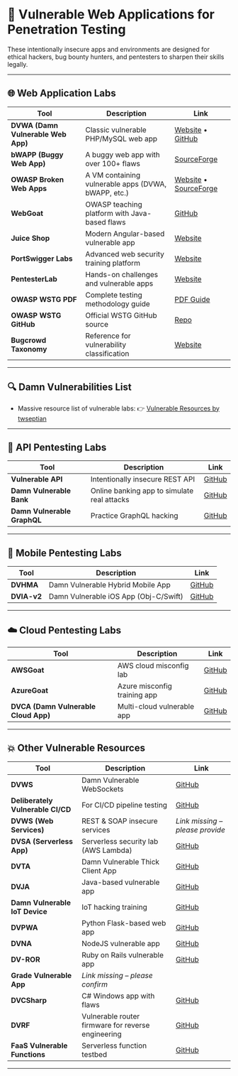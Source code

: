 

# 🧪 Vulnerable Web Applications for Penetration Testing

These intentionally insecure apps and environments are designed for ethical hackers, bug bounty hunters, and pentesters to sharpen their skills legally.

---

## 🌐 Web Application Labs

| Tool                               | Description                                         | Link                                                                                                                          |
| ---------------------------------- | --------------------------------------------------- | ----------------------------------------------------------------------------------------------------------------------------- |
| **DVWA (Damn Vulnerable Web App)** | Classic vulnerable PHP/MySQL web app                | [Website](http://dvwa.co.uk/) • [GitHub](https://github.com/digininja/DVWA)                                                   |
| **bWAPP (Buggy Web App)**          | A buggy web app with over 100+ flaws                | [SourceForge](https://sourceforge.net/projects/bwapp/files/bee-box/)                                                          |
| **OWASP Broken Web Apps**          | A VM containing vulnerable apps (DVWA, bWAPP, etc.) | [Website](https://owasp.org/www-project-broken-web-applications/) • [SourceForge](https://sourceforge.net/projects/owaspbwa/) |
| **WebGoat**                        | OWASP teaching platform with Java-based flaws       | [GitHub](https://github.com/WebGoat/WebGoat)                                                                                  |
| **Juice Shop**                     | Modern Angular-based vulnerable app                 | [Website](https://owasp.org/www-project-juice-shop/)                                                                          |
| **PortSwigger Labs**               | Advanced web security training platform             | [Website](https://portswigger.net/web-security/learning-path)                                                                 |
| **PentesterLab**                   | Hands-on challenges and vulnerable apps             | [Website](https://pentesterlab.com/)                                                                                          |
| **OWASP WSTG PDF**                 | Complete testing methodology guide                  | [PDF Guide](https://owasp.org/www-project-web-security-testing-guide/assets/archive/OWASP-Testing-Guide-v4.pdf)               |
| **OWASP WSTG GitHub**              | Official WSTG GitHub source                         | [Repo](https://github.com/OWASP/wstg)                                                                                         |
| **Bugcrowd Taxonomy**              | Reference for vulnerability classification          | [Website](https://bugcrowd.com/vulnerability-rating-taxonomy)                                                                 |

---

## 🔍 Damn Vulnerabilities List

* Massive resource list of vulnerable labs:
  👉 [Vulnerable Resources by twseptian](https://twseptian.github.io/penetration%20testing/pentest/Vulnerable-Resource/)
---

## 🔐 API Pentesting Labs

| Tool                        | Description                                 | Link                                                                    |
| --------------------------- | ------------------------------------------- | ----------------------------------------------------------------------- |
| **Vulnerable API**          | Intentionally insecure REST API             | [GitHub](https://github.com/ervinismu/vapi)                             |
| **Damn Vulnerable Bank**    | Online banking app to simulate real attacks | [GitHub](https://github.com/rewardshub/Damn-Vulnerable-Bank)            |
| **Damn Vulnerable GraphQL** | Practice GraphQL hacking                    | [GitHub](https://github.com/dolevf/Damn-Vulnerable-GraphQL-Application) |

---

## 📱 Mobile Pentesting Labs

| Tool        | Description                           | Link                                              |
| ----------- | ------------------------------------- | ------------------------------------------------- |
| **DVHMA**   | Damn Vulnerable Hybrid Mobile App     | [GitHub](https://github.com/logicalhacking/DVHMA) |
| **DVIA-v2** | Damn Vulnerable iOS App (Obj-C/Swift) | [GitHub](https://github.com/prateek147/DVIA-v2)   |

---

## ☁️ Cloud Pentesting Labs

| Tool                                 | Description                  | Link                                            |
| ------------------------------------ | ---------------------------- | ----------------------------------------------- |
| **AWSGoat**                          | AWS cloud misconfig lab      | [GitHub](https://github.com/ine-labs/AWSGoat)   |
| **AzureGoat**                        | Azure misconfig training app | [GitHub](https://github.com/ine-labs/AzureGoat) |
| **DVCA (Damn Vulnerable Cloud App)** | Multi-cloud vulnerable app   | [GitHub](https://github.com/m6U07s/dvca)        |

---

## 💥 Other Vulnerable Resources

| Tool                              | Description                                        | Link                                                                          |
| --------------------------------- | -------------------------------------------------- | ----------------------------------------------------------------------------- |
| **DVWS**                          | Damn Vulnerable WebSockets                         | [GitHub](https://github.com/snoopysecurity/dvws-node)                         |
| **Deliberately Vulnerable CI/CD** | For CI/CD pipeline testing                         | [GitHub](https://github.com/cider-security/research-jack-goat)                |
| **DVWS (Web Services)**           | REST & SOAP insecure services                      | *Link missing – please provide*                                               |
| **DVSA (Serverless App)**         | Serverless security lab (AWS Lambda)               | [GitHub](https://github.com/OWASP/DVSA)                                       |
| **DVTA**                          | Damn Vulnerable Thick Client App                   | [GitHub](https://github.com/Srinivas11789/DVTA)                               |
| **DVJA**                          | Java-based vulnerable app                          | [GitHub](https://github.com/appsecco/dvja)                                    |
| **Damn Vulnerable IoT Device**    | IoT hacking training                               | [GitHub](https://github.com/Vulcainreo/DVIoT)                                 |
| **DVPWA**                         | Python Flask-based web app                         | [GitHub](https://github.com/nixawk/dvpwa)                                     |
| **DVNA**                          | NodeJS vulnerable app                              | [GitHub](https://github.com/appsecco/dvna)                                    |
| **DV-ROR**                        | Ruby on Rails vulnerable app                       | [GitHub](https://github.com/gleelarm/dv-rails)                                |
| **Grade Vulnerable App**          | *Link missing – please confirm*                    |                                                                               |
| **DVCSharp**                      | C# Windows app with flaws                          | [GitHub](https://github.com/appsecco/dvcsharp)                                |
| **DVRF**                          | Vulnerable router firmware for reverse engineering | [GitHub](https://github.com/praetorian-inc/DVRF)                              |
| **FaaS Vulnerable Functions**     | Serverless function testbed                        | [GitHub](https://github.com/n45/DVFaaS-Damn-Vulnerable-Function-as-a-Service) |

---

